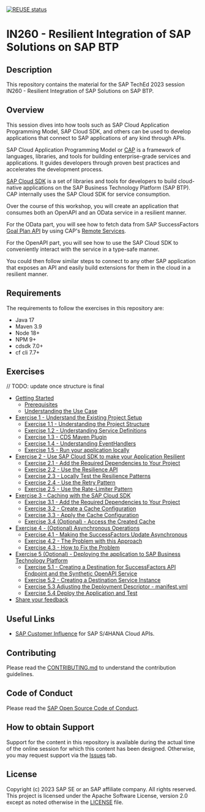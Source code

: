 [![REUSE status](https://api.reuse.software/badge/github.com/SAP-samples/teched2023-AD266)](https://api.reuse.software/info/github.com/SAP-samples/teched2023-AD266)

# IN260 - Resilient Integration of SAP Solutions on SAP BTP

## Description

This repository contains the material for the SAP TechEd 2023 session IN260 - Resilient Integration of SAP Solutions on SAP BTP.

## Overview

This session dives into how tools such as SAP Cloud Application Programming Model, SAP Cloud SDK, and others can be used to develop applications that connect to SAP applications of any kind through APIs.

SAP Cloud Application Programming Model or [CAP](https://cap.cloud.sap/docs/) is a framework of languages, libraries, and tools for building enterprise-grade services and applications.
It guides developers through proven best practices and accelerates the development process.

[SAP Cloud SDK](https://sap.github.io/cloud-sdk/docs/overview/overview-cloud-sdk) is a set of libraries and tools for developers to build cloud-native applications on the SAP Business Technology Platform (SAP BTP).
CAP internally uses the SAP Cloud SDK for service consumption.

Over the course of this workshop, you will create an application that consumes both an OpenAPI and an OData service in a resilient manner.

For the OData part, you will see how to fetch data from SAP SuccessFactors [Goal Plan API](https://api.sap.com/api/PerformanceandGoalsPMGM/overview) by using CAP's [Remote Services](https://cap.cloud.sap/docs/java/remote-services#configuring-remote-services).

For the OpenAPI part, you will see how to use the SAP Cloud SDK to conveniently interact with the service in a type-safe manner.

You could then follow similar steps to connect to any other SAP application that exposes an API and easily build extensions for them in the cloud in a resilient manner.

## Requirements

The requirements to follow the exercises in this repository are:

- Java 17
- Maven 3.9
- Node 18+
- NPM 9+
- cdsdk 7.0+
- cf cli 7.7+

## Exercises

// TODO: update once structure is final

- [Getting Started](exercises/ex0/)
  - [Prerequisites](exercises/ex0#prerequisites)
  - [Understanding the Use Case](exercises/ex0#understanding-the-use-case)
- [Exercise 1 - Understand the Existing Project Setup](exercises/ex1/)
  - [Exercise 1.1 - Understanding the Project Structure](exercises/ex1#11-understanding-the-project-structure)
  - [Exercise 1.2 - Understanding Service Definitions](exercises/ex1#12-understanding-service-definitions)
  - [Exercise 1.3 - CDS Maven Plugin](exercises/ex1#13-cds-maven-plugin)
  - [Exercise 1.4 - Understanding EventHandlers](exercises/ex1#14-understanding-eventhandlers)
  - [Exercise 1.5 - Run your application locally](exercises/ex1#15-run-your-application-locally)
- [Exercise 2 - Use SAP Cloud SDK to make your Application Resilient](exercises/ex2/)
  - [Exercise 2.1 - Add the Required Dependencies to Your Project](exercises/ex2#21---add-the-required-dependencies-to-your-project)
  - [Exercise 2.2 - Use the Resilience API](exercises/ex2#22---use-the-resilience-api)
  - [Exercise 2.3 - Locally Test the Resilience Patterns](exercises/ex2#23---locally-test-the-resilience-patterns)
  - [Exercise 2.4 - Use the Retry Pattern](exercises/ex2#24---use-the-retry-pattern)
  - [Exercise 2.5 - Use the Rate-Limiter Pattern](exercises/ex2#25---use-the-rate-limiter-pattern)
- [Exercise 3 - Caching with the SAP Cloud SDK](exercises/ex3/)
  - [Exercise 3.1 - Add the Required Dependencies to Your Project](exercises/ex3#31---add-the-required-dependencies-to-your-project)
  - [Exercise 3.2 - Create a Cache Configuration](exercises/ex3#32---create-a-cache-configuration)
  - [Exercise 3.3 - Apply the Cache Configuration](exercises/ex3#33---apply-the-cache-configuration)
  - [Exercise 3.4 (Optional) - Access the Created Cache](exercises/ex3#34---access-the-created-cache)
- [Exercise 4 - (Optional) Asynchronous Operations](exercises/ex4/)
  - [Exercise 4.1 - Making the SuccessFactors Update Asynchronous](exercises/ex4#41-making-the-successfactors-update-asynchronous)
  - [Exercise 4.2 - The Problem with this Approach](exercises/ex4#42-the-problem-with-this-approach)
  - [Exercise 4.3 - How to Fix the Problem](exercises/ex4#43-how-to-fix-the-problem)
- [Exercise 5 (Optional) - Deploying the application to SAP Business Technology Platform](exercises/ex5/)
  - [Exercise 5.1 - Creating a Destination for SuccessFactors API Endpoint and the Synthetic OpenAPI Service](exercises/ex5#51-creating-a-destination-for-successfactors-api-endpoint-and-the-synthetic-openapi-service)
  - [Exercise 5.2 - Creating a Destination Service Instance](exercises/ex5#52-creating-a-destination-service-instance)
  - [Exercise 5.3 Adjusting the Deployment Descriptor - manifest.yml](exercises/ex5#53-adjusting-the-deployment-descriptor---manifestyml)
  - [Exercise 5.4 Deploy the Application and Test](exercises/ex5#54-deploy-the-application-and-test)
- [Share your feedback](https://github.com/SAP-samples/teched2023-IN260/issues/new/choose)

## Useful Links
- [SAP Customer Influence](https://influence.sap.com/sap/ino/#/campaign/1175) for SAP S/4HANA Cloud APIs.

## Contributing
Please read the [CONTRIBUTING.md](./CONTRIBUTING.md) to understand the contribution guidelines.

## Code of Conduct
Please read the [SAP Open Source Code of Conduct](https://github.com/SAP-samples/.github/blob/main/CODE_OF_CONDUCT.md).

## How to obtain Support

Support for the content in this repository is available during the actual time of the online session for which this content has been designed. Otherwise, you may request support via the [Issues](../../issues) tab.

## License
Copyright (c) 2023 SAP SE or an SAP affiliate company. All rights reserved. This project is licensed under the Apache Software License, version 2.0 except as noted otherwise in the [LICENSE](LICENSES/Apache-2.0.txt) file.

